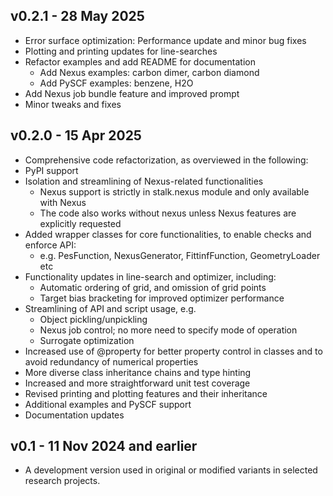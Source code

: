 ## v0.2.1 - 28 May 2025
- Error surface optimization: Performance update and minor bug fixes
- Plotting and printing updates for line-searches
- Refactor examples and add README for documentation
    - Add Nexus examples: carbon dimer, carbon diamond
    - Add PySCF examples: benzene, H2O
- Add Nexus job bundle feature and improved prompt
- Minor tweaks and fixes

## v0.2.0 - 15 Apr 2025

- Comprehensive code refactorization, as overviewed in the following:
- PyPI support
- Isolation and streamlining of Nexus-related functionalities
    - Nexus support is strictly in stalk.nexus module and only available with Nexus
    - The code also works without nexus unless Nexus features are explicitly requested
- Added wrapper classes for core functionalities, to enable checks and enforce API:
    - e.g. PesFunction, NexusGenerator, FittinfFunction, GeometryLoader etc
- Functionality updates in line-search and optimizer, including:
    - Automatic ordering of grid, and omission of grid points
    - Target bias bracketing for improved optimizer performance
- Streamlining of API and script usage, e.g.
    - Object pickling/unpickling
    - Nexus job control; no more need to specify mode of operation
    - Surrogate optimization
- Increased use of @property for better property control in classes and to avoid redundancy
of numerical properties
- More diverse class inheritance chains and type hinting
- Increased and more straightforward unit test coverage
- Revised printing and plotting features and their inheritance
- Additional examples and PySCF support
- Documentation updates

## v0.1 - 11 Nov 2024 and earlier

- A development version used in original or modified variants in selected research projects.